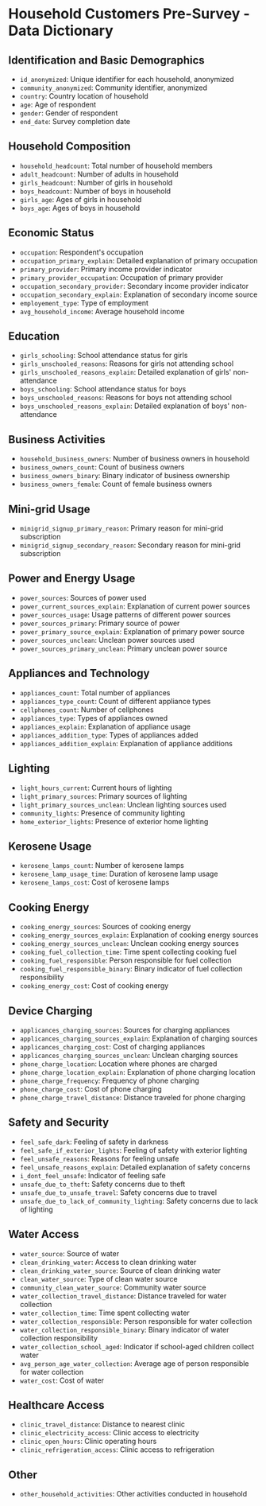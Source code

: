 # Household Customers Pre-Survey - Data Dictionary

## Identification and Basic Demographics
- `id_anonymized`: Unique identifier for each household, anonymized
- `community_anonymized`: Community identifier, anonymized
- `country`: Country location of household
- `age`: Age of respondent
- `gender`: Gender of respondent
- `end_date`: Survey completion date

## Household Composition
- `household_headcount`: Total number of household members
- `adult_headcount`: Number of adults in household
- `girls_headcount`: Number of girls in household
- `boys_headcount`: Number of boys in household
- `girls_age`: Ages of girls in household
- `boys_age`: Ages of boys in household

## Economic Status
- `occupation`: Respondent's occupation
- `occupation_primary_explain`: Detailed explanation of primary occupation
- `primary_provider`: Primary income provider indicator
- `primary_provider_occupation`: Occupation of primary provider
- `occupation_secondary_provider`: Secondary income provider indicator
- `occupation_secondary_explain`: Explanation of secondary income source
- `employement_type`: Type of employment
- `avg_household_income`: Average household income

## Education
- `girls_schooling`: School attendance status for girls
- `girls_unschooled_reasons`: Reasons for girls not attending school
- `girls_unschooled_reasons_explain`: Detailed explanation of girls' non-attendance
- `boys_schooling`: School attendance status for boys
- `boys_unschooled_reasons`: Reasons for boys not attending school
- `boys_unschooled_reasons_explain`: Detailed explanation of boys' non-attendance

## Business Activities
- `household_business_owners`: Number of business owners in household
- `business_owners_count`: Count of business owners
- `business_owners_binary`: Binary indicator of business ownership
- `business_owners_female`: Count of female business owners

## Mini-grid Usage
- `minigrid_signup_primary_reason`: Primary reason for mini-grid subscription
- `minigrid_signup_secondary_reason`: Secondary reason for mini-grid subscription

## Power and Energy Usage
- `power_sources`: Sources of power used
- `power_current_sources_explain`: Explanation of current power sources
- `power_sources_usage`: Usage patterns of different power sources
- `power_sources_primary`: Primary source of power
- `power_primary_source_explain`: Explanation of primary power source
- `power_sources_unclean`: Unclean power sources used
- `power_sources_primary_unclean`: Primary unclean power source

## Appliances and Technology
- `appliances_count`: Total number of appliances
- `appliances_type_count`: Count of different appliance types
- `cellphones_count`: Number of cellphones
- `appliances_type`: Types of appliances owned
- `appliances_explain`: Explanation of appliance usage
- `appliances_addition_type`: Types of appliances added
- `appliances_addition_explain`: Explanation of appliance additions

## Lighting
- `light_hours_current`: Current hours of lighting
- `light_primary_sources`: Primary sources of lighting
- `light_primary_sources_unclean`: Unclean lighting sources used
- `community_lights`: Presence of community lighting
- `home_exterior_lights`: Presence of exterior home lighting

## Kerosene Usage
- `kerosene_lamps_count`: Number of kerosene lamps
- `kerosene_lamp_usage_time`: Duration of kerosene lamp usage
- `kerosene_lamps_cost`: Cost of kerosene lamps

## Cooking Energy
- `cooking_energy_sources`: Sources of cooking energy
- `cooking_energy_sources_explain`: Explanation of cooking energy sources
- `cooking_energy_sources_unclean`: Unclean cooking energy sources
- `cooking_fuel_collection_time`: Time spent collecting cooking fuel
- `cooking_fuel_responsible`: Person responsible for fuel collection
- `cooking_fuel_responsible_binary`: Binary indicator of fuel collection responsibility
- `cooking_energy_cost`: Cost of cooking energy

## Device Charging
- `applicances_charging_sources`: Sources for charging appliances
- `applicances_charging_sources_explain`: Explanation of charging sources
- `applicances_charging_cost`: Cost of charging appliances
- `applicances_charging_sources_unclean`: Unclean charging sources
- `phone_charge_location`: Location where phones are charged
- `phone_charge_location_explain`: Explanation of phone charging location
- `phone_charge_frequency`: Frequency of phone charging
- `phone_charge_cost`: Cost of phone charging
- `phone_charge_travel_distance`: Distance traveled for phone charging

## Safety and Security
- `feel_safe_dark`: Feeling of safety in darkness
- `feel_safe_if_exterior_lights`: Feeling of safety with exterior lighting
- `feel_unsafe_reasons`: Reasons for feeling unsafe
- `feel_unsafe_reasons_explain`: Detailed explanation of safety concerns
- `i_dont_feel_unsafe`: Indicator of feeling safe
- `unsafe_due_to_theft`: Safety concerns due to theft
- `unsafe_due_to_unsafe_travel`: Safety concerns due to travel
- `unsafe_due_to_lack_of_community_lighting`: Safety concerns due to lack of lighting

## Water Access
- `water_source`: Source of water
- `clean_drinking_water`: Access to clean drinking water
- `clean_drinking_water_source`: Source of clean drinking water
- `clean_water_source`: Type of clean water source
- `community_clean_water_source`: Community water source
- `water_collection_travel_distance`: Distance traveled for water collection
- `water_collection_time`: Time spent collecting water
- `water_collection_responsible`: Person responsible for water collection
- `water_collection_responsible_binary`: Binary indicator of water collection responsibility
- `water_collection_school_aged`: Indicator if school-aged children collect water
- `avg_person_age_water_collection`: Average age of person responsible for water collection
- `water_cost`: Cost of water

## Healthcare Access
- `clinic_travel_distance`: Distance to nearest clinic
- `clinic_electricity_access`: Clinic access to electricity
- `clinic_open_hours`: Clinic operating hours
- `clinic_refrigeration_access`: Clinic access to refrigeration

## Other
- `other_household_activities`: Other activities conducted in household
